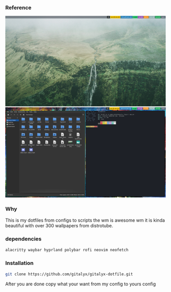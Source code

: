 ### Reference

![GitHub Logo](https://github.com/gitalyx/gitalyx-dotfile/blob/main/.images/Screenshot.png)
![Github Logo](https://github.com/gitalyx/gitalyx-dotfile/blob/main/.images/Screenshot2.png)

### Why

This is my dotfiles from configs to scripts the wm is awesome wm it is kinda beautiful with over 300 wallpapers from distrotube.

### dependencies

  ```sh
  alacritty waybar hyprland polybar rofi neovim neofetch
  ```
### Installation

  ```sh
  git clone https://github.com/gitalyx/gitalyx-dotfile.git
  ```

After you are done copy what your want from my config to yours config
